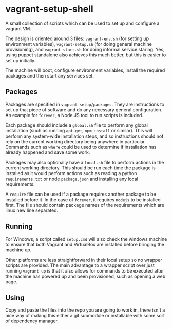 # vagrant-setup-shell

A small collection of scripts which can be used to set up and configure a vagrant VM.

The design is oriented around 3 files: `vagrant-env.sh` (for setting up environment variables), `vagrant-setup.sh` (for doing general machine provisioning), and `vagrant-start.sh` for doing informal service staring. Yes, using puppet standalone also achieves this much better, but this is easier to set up initially.

The machine will boot, configure environment variables, install the required packages and then start any services set.

## Packages

Packages are specified in `vagrant-setup/packages`. They are instructions to set up that piece of software and do any necessary general configuration. An example for `forever`, a Node.JS tool to run scripts is included.

Each package should include a `global.sh` file to perform any global installation (such as running `apt-get`, `npm install` or similar). This will perform any system-wide installation steps, and so instructions should not rely on the current working directory being anywhere in particular. Commands such as `where` could be used to determine if installation has already happened and save some work.

Packages may also optionally have a `local.sh` file to perform actions in the current working directory. This should be run each time the package is installed as it would perform actions such as reading a python `requirements.txt` or node `package.json` and installing any local requirements.

A `require` file can be used if a package requires another package to be installed before it. In the case of `forever`, it requires `nodejs` to be installed first. The file should contain package names of the requirements which are linux new line separated.

## Running

For Windows, a script called `setup.cmd` will also check the windows machine to ensure that both Vagrant and VirtualBox are installed before bringing the machine up.

Other platforms are less straightforward in their local setup so no wrapper scripts are provided. The main advantage to a wrapper script over just running `vagrant up` is that it also allows for commands to be executed after the machine has powered up and been provisioned, such as opening a web page.

## Using

Copy and paste the files into the repo you are going to work in, there isn't a nice way of making this either a git submodule or installable with some sort of dependency manager.
